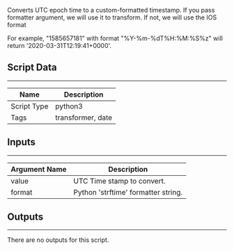 Converts UTC epoch time to a custom-formatted timestamp. If you pass formatter argument, we will use it to transform.
 If not, we will use the IOS format

For example, "1585657181" with format "%Y-%m-%dT%H:%M:%S%z" will return '2020-03-31T12:19:41+0000'.

## Script Data
---

| **Name** | **Description** |
| --- | --- |
| Script Type | python3 |
| Tags | transformer, date |


## Inputs
---

| **Argument Name** | **Description** |
| --- | --- |
| value | UTC Time stamp to convert. |
| format | Python 'strftime' formatter string. |

## Outputs
---
There are no outputs for this script.

